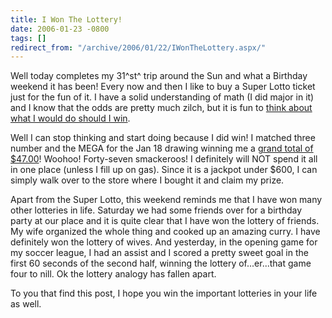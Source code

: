 ```yaml
---
title: I Won The Lottery!
date: 2006-01-23 -0800
tags: []
redirect_from: "/archive/2006/01/22/IWonTheLottery.aspx/"
---
```


Well today completes my 31^st^ trip around the Sun and what a Birthday
weekend it has been! Every now and then I like to buy a Super Lotto
ticket just for the fun of it. I have a solid understanding of math (I
did major in it) and I know that the odds are pretty much zilch, but it
is fun to [think about what I would do should I
win](https://haacked.com/archive/2004/03/09/242.aspx).

Well I can stop thinking and start doing because I did win! I matched
three number and the MEGA for the Jan 18 drawing winning me a [grand
total of
\$47.00](http://www.calottery.com/Games/SuperLottoPlus/WinningNumbers/default.htm?DrawNum=1961)!
Woohoo! Forty-seven smackeroos! I definitely will NOT spend it all in
one place (unless I fill up on gas). Since it is a jackpot under \$600,
I can simply walk over to the store where I bought it and claim my
prize.

Apart from the Super Lotto, this weekend reminds me that I have won many
other lotteries in life. Saturday we had some friends over for a
birthday party at our place and it is quite clear that I have won the
lottery of friends. My wife organized the whole thing and cooked up an
amazing curry. I have definitely won the lottery of wives. And
yesterday, in the opening game for my soccer league, I had an assist and
I scored a pretty sweet goal in the first 60 seconds of the second half,
winning the lottery of...er...that game four to nill. Ok the lottery
analogy has fallen apart.

To you that find this post, I hope you win the important lotteries in
your life as well.

